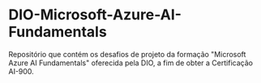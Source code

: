 # DIO-Microsoft-Azure-AI-Fundamentals
Repositório que contém os desafios de projeto da formação "Microsoft Azure AI Fundamentals" oferecida pela DIO, a fim de obter a Certificação AI-900.
